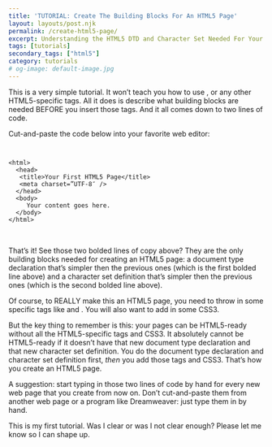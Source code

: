 ```yaml
---
title: 'TUTORIAL: Create The Building Blocks For An HTML5 Page'
layout: layouts/post.njk
permalink: /create-html5-page/
excerpt: Understanding the HTML5 DTD and Character Set Needed For Your First HTML5 Page.
tags: [tutorials]
secondary_tags: ["html5"]
category: tutorials
# og-image: default-image.jpg
---
```

This is a very simple tutorial. It won’t teach you how to use ,  or any other HTML5-specific tags. All it does is describe what building blocks are needed BEFORE you insert those tags. And it all comes down to two lines of code.

Cut-and-paste the code below into your favorite web editor:

<pre><code class="language-markup">
<!DOCTYPE html>
&lt;html&gt;
  &lt;head&gt;
   &lt;title&gt;Your First HTML5 Page&lt;/title&gt;
   &lt;meta charset=”UTF-8″ /&gt;
  &lt;/head&gt;
  &lt;body&gt;
     Your content goes here.
  &lt;/body&gt;
&lt;/html&gt;
</code></pre>


 

That’s it! See those two bolded lines of copy above? They are the only building blocks needed for creating an HTML5 page: a document type declaration that’s simpler then the previous ones (which is the first bolded line above) and a character set definition that’s simpler then the previous ones (which is the second bolded line above).

Of course, to REALLY make this an HTML5 page, you need to throw in some specific tags like  and . You will also want to add in some CSS3.

But the key thing to remember is this: your pages can be HTML5-ready without all the HTML5-specific tags and CSS3. It absolutely cannot be HTML5-ready if it doesn’t have that new document type declaration and that new character set definition. You do the document type declaration and character set definition first, *then* you add those tags and CSS3. That’s how you create an HTML5 page.

A suggestion: start typing in those two lines of code by hand for every new web page that you create from now on. Don’t cut-and-paste them from another web page or a program like Dreamweaver: just type them in by hand.

This is my first tutorial. Was I clear or was I not clear enough? Please let me know so I can shape up.